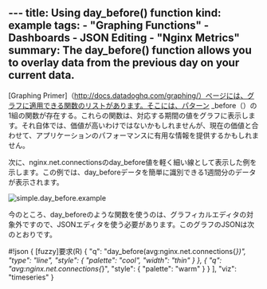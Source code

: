 --- title: Using day_before() function kind: example tags:  - "Graphing Functions"  - Dashboards  - JSON Editing  - "Nginx Metrics"
summary: The day_before() function allows you to overlay data from the previous day on your current data.
---
[Graphing Primer]（http://docs.datadoghq.com/graphing/）ページには、グラフに適用できる関数のリストがあります。そこには、パターン<timeperiod> _before（）の1組の関数が存在する。これらの関数は、対応する期間の値をグラフに表示します。それ自体では、価値が高いわけではないかもしれませんが、現在の価値と合わせて、アプリケーションのパフォーマンスに有用な情報を提供するかもしれません。 

次に、nginx.net.connectionsのday_before値を軽く細い線として表示した例を示します。この例では、day_beforeデータを簡単に識別できる1週間分のデータが表示されます。

![simple.day_before.example](/static/images/simple_day_before_example.png)

今のところ、day_beforeのような関数を使うのは、グラフィカルエディタの対象外ですので、JSONエディタを使う必要があります。このグラフのJSONは次のとおりです。


#!json
{
  [fuzzy]要求(R)
    {
      "q": "day_before(avg:nginx.net.connections{*})",
      "type": "line",
      "style": {
        "palette": "cool",
        "width": "thin"
      }
    },
    {
      "q": "avg:nginx.net.connections{*}",
      "style": {
        "palette": "warm"
      }
    }
  ],
  "viz": "timeseries"
}
